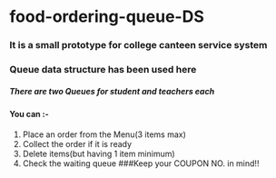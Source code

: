 # food-ordering-queue-DS
### It is a small prototype for college canteen service system
### Queue data structure has been used here
##### There are two Queues for student and teachers each
#### You can :- 
1. Place an order from the Menu(3 items max)
2. Collect the order if it is ready
3. Delete items(but having 1 item minimum)
4. Check the waiting queue
###Keep your COUPON NO. in mind!!
